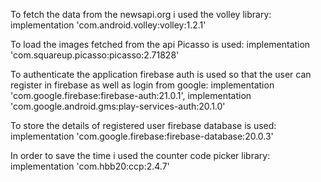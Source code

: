   
To fetch the data from the newsapi.org i used the volley library:
implementation 'com.android.volley:volley:1.2.1'

To load the images fetched from the api Picasso is used:
implementation 'com.squareup.picasso:picasso:2.71828'
  
To authenticate the application firebase auth is used so that the user can register in firebase as well as login from google:
implementation 'com.google.firebase:firebase-auth:21.0.1',
implementation 'com.google.android.gms:play-services-auth:20.1.0'

To store the details of registered user firebase database is used:
implementation 'com.google.firebase:firebase-database:20.0.3'

In order to save the time i used the counter code picker library:
implementation 'com.hbb20:ccp:2.4.7'

    
  